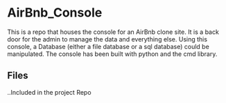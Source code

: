 # AirBnb_Console

This is a repo that houses the console for an AirBnb clone site.
It is a back door for the admin to manage the data and
everything else. Using this console, a Database (either a file
database or a sql database) could be manipulated. The console
has been built with python and the cmd library.

## Files

..Included in the project Repo
